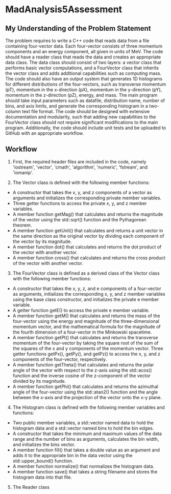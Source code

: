 # MadAnalysis5Assessment

## My Understanding of the Problem Statement

The problem requires to write a C++ code that reads data from a file containing four-vector data. Each four-vector consists of three momentum components and an energy component, all given in units of MeV. The code should have a reader class that reads the data and creates an appropriate data class. The data class should consist of two layers: a vector class that performs basic vector computations, and a FourVector class that inherits the vector class and adds additional capabilities such as computing mass. The code should also have an output system that generates 1D histograms for different distributions of the four-vectors, such as transverse momentum (pT), momentum in the x-direction (pX), momentum in the y-direction (pY), momentum in the z-direction (pZ), energy, and mass. The main program should take input parameters such as datafile, distribution name, number of bins, and axis limits, and generate the corresponding histogram in a two-column text file format. The code should be designed with extensive documentation and modularity, such that adding new capabilities to the FourVector class should not require significant modifications to the main program. Additionally, the code should include unit tests and be uploaded to GitHub with an appropriate workflow.

## Workflow

1. First, the required header files are included in the code, namely 'iostream', 'vector', 'cmath', 'algorithm', 'numeric', 'fstream', and 'iomanip'.

2. The Vector class is defined with the following member functions:
* A constructor that takes the x, y, and z components of a vector as arguments and initializes the corresponding private member variables.
* Three getter functions to access the private x, y, and z member variables.
* A member function getMag() that calculates and returns the magnitude of the vector using the std::sqrt() function and the Pythagorean theorem.
* A member function getUnit() that calculates and returns a unit vector in the same direction as the original vector by dividing each component of the vector by its magnitude.
* A member function dot() that calculates and returns the dot product of the vector with another vector.
* A member function cross() that calculates and returns the cross product of the vector with another vector.

3. The FourVector class is defined as a derived class of the Vector class with the following member functions:
* A constructor that takes the x, y, z, and e components of a four-vector as arguments, initializes the corresponding x, y, and z member variables using the base class constructor, and initializes the private e member variable.
* A getter function getE() to access the private e member variable.
* A member function getM() that calculates and returns the mass of the four-vector using the energy and magnitude of the three-dimensional momentum vector, and the mathematical formula for the magnitude of the fourth dimension of a four-vector in the Minkowski spacetime.
* A member function getPt() that calculates and returns the transverse momentum of the four-vector by taking the square root of the sum of the squares of the x and y components of the momentum vector.
Three getter functions getPx(), getPy(), and getPz() to access the x, y, and z components of the four-vector, respectively.
* A member function getTheta() that calculates and returns the polar angle of the vector with respect to the z-axis using the std::acos() function and the inverse cosine of the z-component of the vector divided by its magnitude.
* A member function getPhi() that calculates and returns the azimuthal angle of the four-vector using the std::atan2() function and the angle between the x-axis and the projection of the vector onto the x-y plane.

4. The Histogram class is defined with the following member variables and functions:
* Two public member variables, a std::vector<double> named data to hold the histogram data and a std::vector<double> named bins to hold the bin edges.
* A constructor that takes the minimum and maximum values of the data range and the number of bins as arguments, calculates the bin width, and initializes the bins vector.
* A member function fill() that takes a double value as an argument and adds it to the appropriate bin in the data vector using the std::upper_bound() function.
* A member function normalize() that normalizes the histogram data.
* A member function save() that takes a string filename and stores the histogram data into that file.
  
5. The Reader class 
